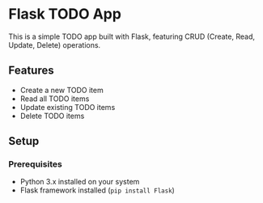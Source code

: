 # Flask TODO App

This is a simple TODO app built with Flask, featuring CRUD (Create, Read, Update, Delete) operations.

## Features

- Create a new TODO item
- Read all TODO items
- Update existing TODO items
- Delete TODO items

## Setup

### Prerequisites

- Python 3.x installed on your system
- Flask framework installed (`pip install Flask`)

